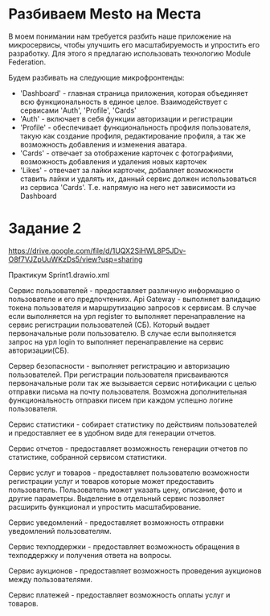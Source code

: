 # Разбиваем Mesto на Места

В моем понимании нам требуется разбить наше приложение на микросервисы, чтобы улучшить его масштабируемость и упростить его разработку. Для этого я предлагаю использовать технологию Module Federation.

Будем разбивать на следующие микрофронтенды:
- 'Dashboard' - главная страница приложения, которая объединяет всю функциональность в единое целое. Взаимодействует с сервисами 'Auth', 'Profile', 'Cards'
- 'Auth' - включает в себя функции авторизации и регистрации
- 'Profile' - обеспечивает функциональность профиля пользователя, такую как создание профиля, редактирование профиля, а так же возможность добавления и изменения аватара. 
- 'Cards' - отвечает за отображение карточек с фотографиями, возможность добавления и удаления новых карточек
- 'Likes' - отвечает за лайки карточек, добавляет возможности ставить лайки и удалять их, данный сервис должен использоваться из сервиса 'Cards'. Т.е. напрямую на него нет зависимости из Dashboard


# Задание 2

https://drive.google.com/file/d/1UQX2SiHWL8P5JDv-O8f7VJZpUuWKzDs5/view?usp=sharing

Практикум Sprint1.drawio.xml

Сервис пользователей - предоставляет различную информацию о пользователе и его предпочтениях.
Api Gateway - выполняет валидацию токена пользователя и маршрутизацию запросов к сервисам. В случае если выполняется
на урл register то выполняет перенаправление на сервис регистрации пользователей (СБ). Который выдает первоначальные 
роли пользователю. В случае если выполняется запрос на урл login то выполняет перенаправление на сервис авторизации(СБ).

Сервер безопасности - выполняет регистрацию и авторизацию пользователей. При регистрации пользователя присваиваются
первоначальные роли так же вызывается сервис нотификации с целью отправки письма на почту пользователя. Возможна
дополнительная функциональность отправки писем при каждом успешно логине пользователя.

Сервис статистики - собирает статистику по действиям пользователей и предоставляет ее в удобном виде для генерации отчетов.

Сервис отчетов - предоставляет возможность генерации отчетов по статистике, собранной сервисом статистики.

Сервис услуг и товаров - предоставляет пользователю возможности регистрации услуг и товаров которые может предоставить
пользователь. Пользователь может указать цену, описание, фото и другие параметры. Выделение в отдельный сервис позволяет 
расширить функционал и упростить масштабирование. 

Сервис уведомлений - предоставляет возможность отправки уведомлений пользователям.

Сервис техподдержки - предоставляет возможность обращения в техподдержку и получения ответа на вопросы.

Сервис аукционов - предоставляет возможность проведения аукционов между пользователями.

Сервис платежей - предоставляет возможность оплаты услуг и товаров.


